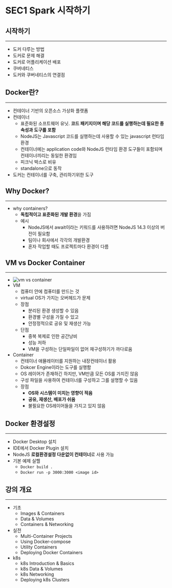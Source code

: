 # SEC1 Spark 시작하기

## 시작하기

---

- 도커 다루는 방법
- 도커로 문제 해결
- 도커로 어플리케이션 배포
- 쿠버네티스
- 도커와 쿠버네티스의 연결점

## Docker란?

---

- 컨테이너 기반의 오픈소스 가상화 플랫폼
- 컨테이너
  - 표준화된 소프트웨어 유닛. **코드 패키지이며 해당 코드를 실행하는데 필요한 종속성과 도구를 포함**
  - NodeJS는 Javascript 코드를 실행하는데 사용할 수 있는 javascript 런타임 환경
  - 컨테이너에는 application code와 NodeJS 런타임 환경 도구들이 포함되며 컨테이너끼리는 동일한 환경임
  - 피크닉 박스로 비유
  - standalone으로 동작
- 도커는 컨테이너를 구축, 관리하기위한 도구

## Why Docker?

---

- why containers?
  - **독립적이고 표준화된 개발 환경**을 가짐
  - 예시
    - NodeJS에서 await이라는 키워드를 사용하려면 NodeJS 14.3 이상의 버전이 필요함
    - 팀이나 회사에서 각각의 개발환경
    - 혼자 작업할 때도 프로젝트마다 환경이 다름

## VM vs Docker Container

---

- ![vm vs container](https://images.contentstack.io/v3/assets/blt300387d93dabf50e/bltb6200bc085503718/5e1f209a63d1b6503160c6d5/containers-vs-virtual-machines.jpg)
- VM
  - 컴퓨터 안에 컴퓨터를 만드는 것
  - virtual OS가 가지는 오버헤드가 문제
  - 장점
    - 분리된 환경 생성할 수 있음
    - 환경별 구성을 가질 수 있고
    - 안정정적으로 공유 및 재생산 가능
  - 단점
    - 중복 복제로 인한 공간낭비
    - 성능 저하
    - VM을 구성하는 단일파일이 없어 재구성하기가 까다로움
- Container
  - 컨테이너 애뮬레이터를 지원하는 내장컨테이너 활용
  - Dokcer Engine이라는 도구를 실행함
  - OS 레이어가 존재하긴 하지만, VM만큼 모든 OS를 가지진 않음
  - 구성 파일을 사용하여 컨테이너를 구성하고 그를 설명할 수 있음
  - 장점
    - **OS와 시스템이 미치는 영향이 적음**
    - **공유, 재생산, 배포가 쉬움**
    - 불필요한 OS레이어들을 가지고 있지 않음

## Docker 환경설정

---

- Docker Desktop 설치
- IDE에서 Docker Plugin 설치
- NodeJS **로컬환경설정 다운없이 컨테이너**로 사용 가능
- 기본 예제 실핼
  - `Docker build .`
  - `Docker run -p 3000:3000 <image id>`

## 강의 개요

---

- 기초
  - Images & Containers
  - Data & Volumes
  - Containers & Networking
- 실전
  - Multi-Container Projects
  - Using Docker-compose
  - Utility Containers
  - Deploying Docker Containers
- k8s
  - k8s Introduction & Basics
  - k8s Data & Volumes
  - k8s Networking
  - Deploying k8s Clusters